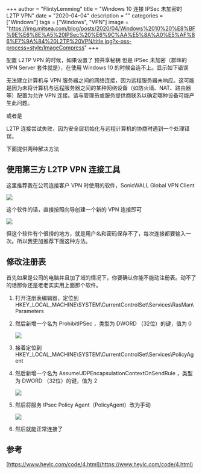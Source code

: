 +++
author = "FlintyLemming"
title = "Windows 10 连接 IPSec 未加密的 L2TP VPN"
date = "2020-04-04"
description = ""
categories = ["Windows"]
tags = ["Windows", "VPN"]
image = "https://img.mitsea.com/blog/posts/2020/04/Windows%2010%20%E8%BF%9E%E6%8E%A5%20IPSec%20%E6%9C%AA%E5%8A%A0%E5%AF%86%E7%9A%84%20L2TP%20VPN/title.jpg?x-oss-process=style/ImageCompress"
+++

配置 L2TP VPN 的时候，如果设置了 预共享秘钥 但是 IPSec 未加密（群晖的 VPN Server 套件就是），在使用 Windows 10 的时候会连不上。显示如下错误

无法建立计算机与 VPN 服务器之间的网络连接，因为远程服务器未响应。这可能是因为未将计算机与远程服务器之间的某种网络设备（如防火墙、NAT、路由器等）配置为允许 VPN 连接。请与管理员或服务提供商联系以确定哪种设备可能产生此问题。

或者是

L2TP 连接尝试失败，因为安全层初始化与远程计算机的协商时遇到一个处理错误。

下面提供两种解决方法

## 使用第三方 L2TP VPN 连接工具

这里推荐我在公司连接客户 VPN 时使用的软件，SonicWALL Global VPN Client

![](https://img.mitsea.com/blog/posts/2020/04/Windows%2010%20%E8%BF%9E%E6%8E%A5%20IPSec%20%E6%9C%AA%E5%8A%A0%E5%AF%86%E7%9A%84%20L2TP%20VPN/1.png?x-oss-process=style/ImageCompress)

这个软件的话，直接按照向导创建一个新的 VPN 连接即可

![](https://img.mitsea.com/blog/posts/2020/04/Windows%2010%20%E8%BF%9E%E6%8E%A5%20IPSec%20%E6%9C%AA%E5%8A%A0%E5%AF%86%E7%9A%84%20L2TP%20VPN/2.png?x-oss-process=style/ImageCompress)

但这个软件有个很捞的地方，就是用户名和密码保存不了，每次连接都要输入一次。所以我更加推荐下面这种方法。

## 修改注册表

首先如果是公司的电脑并且加了域的情况下，你要确认你能不能动注册表。动不了的话那你还是老老实实用上面那个软件。

1. 打开注册表编辑器，定位到 HKEY_LOCAL_MACHINE\SYSTEM\CurrentControlSet\Services\RasMan\Parameters
2. 然后新增一个名为 ProhibitIPSec ，类型为 DWORD （32位）的键，值为 0

    ![](https://img.mitsea.com/blog/posts/2020/04/Windows%2010%20%E8%BF%9E%E6%8E%A5%20IPSec%20%E6%9C%AA%E5%8A%A0%E5%AF%86%E7%9A%84%20L2TP%20VPN/3.png?x-oss-process=style/ImageCompress)

3. 接着定位到 HKEY_LOCAL_MACHINE\SYSTEM\CurrentControlSet\Services\PolicyAgent
4. 然后新增一个名为 AssumeUDPEncapsulationContextOnSendRule ，类型为 DWORD （32位）的键，值为 2

    ![](https://img.mitsea.com/blog/posts/2020/04/Windows%2010%20%E8%BF%9E%E6%8E%A5%20IPSec%20%E6%9C%AA%E5%8A%A0%E5%AF%86%E7%9A%84%20L2TP%20VPN/4.png?x-oss-process=style/ImageCompress)

5. 然后将服务 IPsec Policy Agent（PolicyAgent）改为手动

    ![](https://img.mitsea.com/blog/posts/2020/04/Windows%2010%20%E8%BF%9E%E6%8E%A5%20IPSec%20%E6%9C%AA%E5%8A%A0%E5%AF%86%E7%9A%84%20L2TP%20VPN/5.png?x-oss-process=style/ImageCompress)

6. 然后就能正常连接了

## 参考

[https://www.heylc.com/code/4.html](https://www.heylc.com/code/4.html)